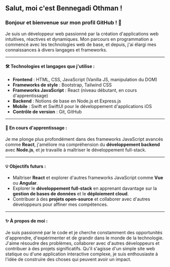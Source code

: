 ## Salut, moi c'est Bennegadi Othman !
### Bonjour et bienvenue sur mon profil GitHub ! 👋

Je suis un développeur web passionné par la création d'applications web intuitives, réactives et dynamiques. Mon parcours en programmation a commencé avec les technologies web de base, et depuis, j'ai élargi mes connaissances à divers langages et frameworks.

---

#### 🛠️ **Technologies et langages que j'utilise :**
- **Frontend** : HTML, CSS, JavaScript (Vanilla JS, manipulation du DOM)
- **Frameworks de style** : Bootstrap, Tailwind CSS
- **Frameworks JavaScript** : React (niveau débutant, en cours d'apprentissage)
- **Backend** : Notions de base en Node.js et Express.js
- **Mobile** : Swift et SwiftUI pour le développement d'applications iOS
- **Contrôle de version** : Git, GitHub

---

#### 🌱 **En cours d'apprentissage :**
Je me plonge plus profondément dans des frameworks JavaScript avancés comme **React**, j'améliore ma compréhension du **développement backend** avec **Node.js**, et je travaille à maîtriser le développement full-stack.

---

#### 💡 **Objectifs futurs :**
- Maîtriser **React** et explorer d'autres frameworks JavaScript comme **Vue** ou **Angular**.
- Explorer le **développement full-stack** en apprenant davantage sur la **gestion de bases de données** et le **déploiement cloud**.
- Contribuer à des **projets open-source** et collaborer avec d'autres développeurs pour affiner mes compétences.

---

#### ✨ **À propos de moi :**
Je suis passionné par le code et je cherche constamment des opportunités d'apprendre, d'expérimenter et de grandir dans le monde de la technologie. J'aime résoudre des problèmes, collaborer avec d'autres développeurs et contribuer à des projets significatifs. Qu'il s'agisse d'un simple site web statique ou d'une application interactive complexe, je suis enthousiaste à l'idée de construire des choses qui peuvent avoir un impact.


